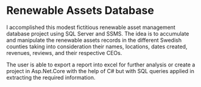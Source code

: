 # Renewable Assets Database
I accomplished this modest fictitious renewable asset management database project using SQL Server and SSMS. The idea is to accumulate and manipulate the renewable assets records in the different Swedish counties taking into consideration their names, locations, dates created, revenues, reviews, and their respective CEOs.

The user is able to export a report into excel for further analysis or create a project in Asp.Net.Core with the help of C# but with SQL queries applied in extracting the required information.
